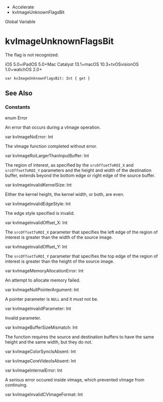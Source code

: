 

- Accelerate
-  kvImageUnknownFlagsBit 

Global Variable

# kvImageUnknownFlagsBit

The flag is not recognized.

iOS 5.0+iPadOS 5.0+Mac Catalyst 13.1+macOS 10.3+tvOSvisionOS 1.0+watchOS 2.0+

``` source
var kvImageUnknownFlagsBit: Int { get }
```

## See Also

### Constants

enum Error

An error that occurs during a vImage operation.

var kvImageNoError: Int

The vImage function completed without error.

var kvImageRoiLargerThanInputBuffer: Int

The region of interest, as specified by the `srcOffsetToROI_X` and `srcOffsetToROI_Y` parameters and the height and width of the destination buffer, extends beyond the bottom edge or right edge of the source buffer.

var kvImageInvalidKernelSize: Int

Either the kernel height, the kernel width, or both, are even.

var kvImageInvalidEdgeStyle: Int

The edge style specified is invalid.

var kvImageInvalidOffset_X: Int

The `srcOffsetToROI_X` parameter that specifies the left edge of the region of interest is greater than the width of the source image.

var kvImageInvalidOffset_Y: Int

The `srcOffsetToROI_Y` parameter that specifies the top edge of the region of interest is greater than the height of the source image.

var kvImageMemoryAllocationError: Int

An attempt to allocate memory failed.

var kvImageNullPointerArgument: Int

A pointer parameter is `NULL` and it must not be.

var kvImageInvalidParameter: Int

Invalid parameter.

var kvImageBufferSizeMismatch: Int

The function requires the source and destination buffers to have the same height and the same width, but they do not.

var kvImageColorSyncIsAbsent: Int

var kvImageCoreVideoIsAbsent: Int

var kvImageInternalError: Int

A serious error occured inside vImage, which prevented vImage from continuing.

var kvImageInvalidCVImageFormat: Int

